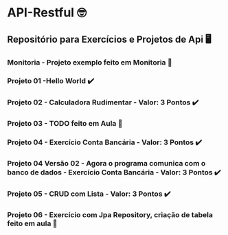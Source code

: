 # API-Restful 🤓
## Repositório para Exercícios e Projetos de Api 🖥️

### Monitoria - Projeto exemplo feito em Monitoria 🔰

### Projeto 01 -Hello World ✔️

### Projeto 02 - Calculadora Rudimentar - Valor: 3 Pontos ✔️

### Projeto 03 - TODO feito em Aula 🔰

### Projeto 04 - Exercício Conta Bancária - Valor: 3 Pontos ✔️

### Projeto 04 Versão 02 - Agora o programa comunica com o banco de dados - Exercício Conta Bancária - Valor: 3 Pontos ✔️

### Projeto 05 - CRUD com Lista - Valor: 3 Pontos ✔️

### Projeto 06 - Exercício com Jpa Repository, criação de tabela feito em aula 🔰
